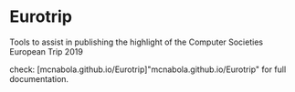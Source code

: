 # Eurotrip
Tools to assist in publishing the highlight of the Computer Societies European Trip 2019

check: [mcnabola.github.io/Eurotrip]"mcnabola.github.io/Eurotrip" for full documentation.
